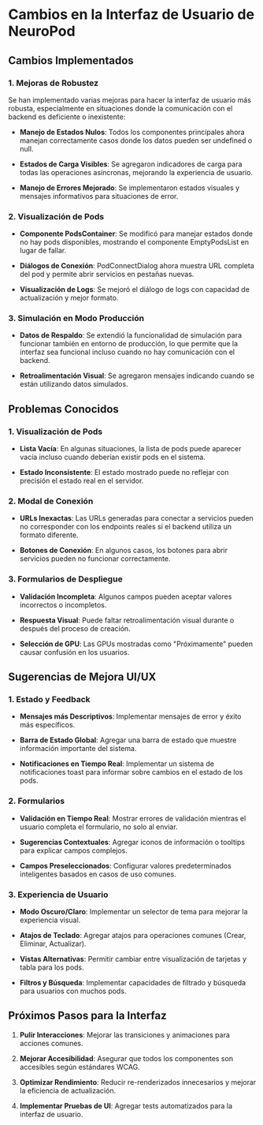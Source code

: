 # Cambios en la Interfaz de Usuario de NeuroPod

## Cambios Implementados

### 1. Mejoras de Robustez

Se han implementado varias mejoras para hacer la interfaz de usuario más robusta, especialmente en situaciones donde la comunicación con el backend es deficiente o inexistente:

- **Manejo de Estados Nulos**: Todos los componentes principales ahora manejan correctamente casos donde los datos pueden ser undefined o null.
  
- **Estados de Carga Visibles**: Se agregaron indicadores de carga para todas las operaciones asíncronas, mejorando la experiencia de usuario.
  
- **Manejo de Errores Mejorado**: Se implementaron estados visuales y mensajes informativos para situaciones de error.

### 2. Visualización de Pods

- **Componente PodsContainer**: Se modificó para manejar estados donde no hay pods disponibles, mostrando el componente EmptyPodsList en lugar de fallar.
  
- **Diálogos de Conexión**: PodConnectDialog ahora muestra URL completa del pod y permite abrir servicios en pestañas nuevas.
  
- **Visualización de Logs**: Se mejoró el diálogo de logs con capacidad de actualización y mejor formato.

### 3. Simulación en Modo Producción

- **Datos de Respaldo**: Se extendió la funcionalidad de simulación para funcionar también en entorno de producción, lo que permite que la interfaz sea funcional incluso cuando no hay comunicación con el backend.
  
- **Retroalimentación Visual**: Se agregaron mensajes indicando cuando se están utilizando datos simulados.

## Problemas Conocidos

### 1. Visualización de Pods

- **Lista Vacía**: En algunas situaciones, la lista de pods puede aparecer vacía incluso cuando deberían existir pods en el sistema.
  
- **Estado Inconsistente**: El estado mostrado puede no reflejar con precisión el estado real en el servidor.

### 2. Modal de Conexión

- **URLs Inexactas**: Las URLs generadas para conectar a servicios pueden no corresponder con los endpoints reales si el backend utiliza un formato diferente.
  
- **Botones de Conexión**: En algunos casos, los botones para abrir servicios pueden no funcionar correctamente.

### 3. Formularios de Despliegue

- **Validación Incompleta**: Algunos campos pueden aceptar valores incorrectos o incompletos.
  
- **Respuesta Visual**: Puede faltar retroalimentación visual durante o después del proceso de creación.
  
- **Selección de GPU**: Las GPUs mostradas como "Próximamente" pueden causar confusión en los usuarios.

## Sugerencias de Mejora UI/UX

### 1. Estado y Feedback

- **Mensajes más Descriptivos**: Implementar mensajes de error y éxito más específicos.
  
- **Barra de Estado Global**: Agregar una barra de estado que muestre información importante del sistema.
  
- **Notificaciones en Tiempo Real**: Implementar un sistema de notificaciones toast para informar sobre cambios en el estado de los pods.

### 2. Formularios

- **Validación en Tiempo Real**: Mostrar errores de validación mientras el usuario completa el formulario, no solo al enviar.
  
- **Sugerencias Contextuales**: Agregar iconos de información o tooltips para explicar campos complejos.
  
- **Campos Preseleccionados**: Configurar valores predeterminados inteligentes basados en casos de uso comunes.

### 3. Experiencia de Usuario

- **Modo Oscuro/Claro**: Implementar un selector de tema para mejorar la experiencia visual.
  
- **Atajos de Teclado**: Agregar atajos para operaciones comunes (Crear, Eliminar, Actualizar).
  
- **Vistas Alternativas**: Permitir cambiar entre visualización de tarjetas y tabla para los pods.
  
- **Filtros y Búsqueda**: Implementar capacidades de filtrado y búsqueda para usuarios con muchos pods.

## Próximos Pasos para la Interfaz

1. **Pulir Interacciones**: Mejorar las transiciones y animaciones para acciones comunes.
   
2. **Mejorar Accesibilidad**: Asegurar que todos los componentes son accesibles según estándares WCAG.
   
3. **Optimizar Rendimiento**: Reducir re-renderizados innecesarios y mejorar la eficiencia de actualización.
   
4. **Implementar Pruebas de UI**: Agregar tests automatizados para la interfaz de usuario.